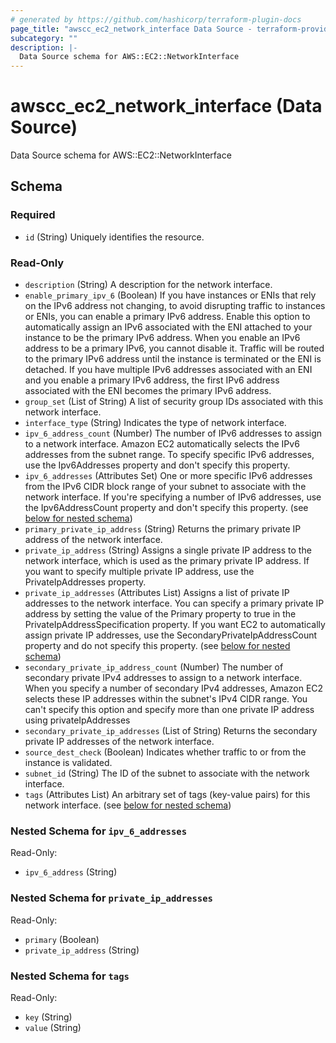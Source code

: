 ```yaml
---
# generated by https://github.com/hashicorp/terraform-plugin-docs
page_title: "awscc_ec2_network_interface Data Source - terraform-provider-awscc"
subcategory: ""
description: |-
  Data Source schema for AWS::EC2::NetworkInterface
---
```


# awscc_ec2_network_interface (Data Source)

Data Source schema for AWS::EC2::NetworkInterface



<!-- schema generated by tfplugindocs -->
## Schema

### Required

- `id` (String) Uniquely identifies the resource.

### Read-Only

- `description` (String) A description for the network interface.
- `enable_primary_ipv_6` (Boolean) If you have instances or ENIs that rely on the IPv6 address not changing, to avoid disrupting traffic to instances or ENIs, you can enable a primary IPv6 address. Enable this option to automatically assign an IPv6 associated with the ENI attached to your instance to be the primary IPv6 address. When you enable an IPv6 address to be a primary IPv6, you cannot disable it. Traffic will be routed to the primary IPv6 address until the instance is terminated or the ENI is detached. If you have multiple IPv6 addresses associated with an ENI and you enable a primary IPv6 address, the first IPv6 address associated with the ENI becomes the primary IPv6 address.
- `group_set` (List of String) A list of security group IDs associated with this network interface.
- `interface_type` (String) Indicates the type of network interface.
- `ipv_6_address_count` (Number) The number of IPv6 addresses to assign to a network interface. Amazon EC2 automatically selects the IPv6 addresses from the subnet range. To specify specific IPv6 addresses, use the Ipv6Addresses property and don't specify this property.
- `ipv_6_addresses` (Attributes Set) One or more specific IPv6 addresses from the IPv6 CIDR block range of your subnet to associate with the network interface. If you're specifying a number of IPv6 addresses, use the Ipv6AddressCount property and don't specify this property. (see [below for nested schema](#nestedatt--ipv_6_addresses))
- `primary_private_ip_address` (String) Returns the primary private IP address of the network interface.
- `private_ip_address` (String) Assigns a single private IP address to the network interface, which is used as the primary private IP address. If you want to specify multiple private IP address, use the PrivateIpAddresses property.
- `private_ip_addresses` (Attributes List) Assigns a list of private IP addresses to the network interface. You can specify a primary private IP address by setting the value of the Primary property to true in the PrivateIpAddressSpecification property. If you want EC2 to automatically assign private IP addresses, use the SecondaryPrivateIpAddressCount property and do not specify this property. (see [below for nested schema](#nestedatt--private_ip_addresses))
- `secondary_private_ip_address_count` (Number) The number of secondary private IPv4 addresses to assign to a network interface. When you specify a number of secondary IPv4 addresses, Amazon EC2 selects these IP addresses within the subnet's IPv4 CIDR range. You can't specify this option and specify more than one private IP address using privateIpAddresses
- `secondary_private_ip_addresses` (List of String) Returns the secondary private IP addresses of the network interface.
- `source_dest_check` (Boolean) Indicates whether traffic to or from the instance is validated.
- `subnet_id` (String) The ID of the subnet to associate with the network interface.
- `tags` (Attributes List) An arbitrary set of tags (key-value pairs) for this network interface. (see [below for nested schema](#nestedatt--tags))

<a id="nestedatt--ipv_6_addresses"></a>
### Nested Schema for `ipv_6_addresses`

Read-Only:

- `ipv_6_address` (String)


<a id="nestedatt--private_ip_addresses"></a>
### Nested Schema for `private_ip_addresses`

Read-Only:

- `primary` (Boolean)
- `private_ip_address` (String)


<a id="nestedatt--tags"></a>
### Nested Schema for `tags`

Read-Only:

- `key` (String)
- `value` (String)
